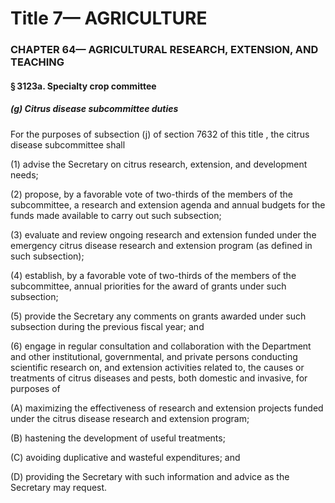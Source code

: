 
# Title 7— AGRICULTURE
### CHAPTER 64— AGRICULTURAL RESEARCH, EXTENSION, AND TEACHING
#### § 3123a. Specialty crop committee
##### (g) Citrus disease subcommittee duties

For the purposes of subsection (j) of section 7632 of this title , the citrus disease subcommittee shall

(1) advise the Secretary on citrus research, extension, and development needs;

(2) propose, by a favorable vote of two-thirds of the members of the subcommittee, a research and extension agenda and annual budgets for the funds made available to carry out such subsection;

(3) evaluate and review ongoing research and extension funded under the emergency citrus disease research and extension program (as defined in such subsection);

(4) establish, by a favorable vote of two-thirds of the members of the subcommittee, annual priorities for the award of grants under such subsection;

(5) provide the Secretary any comments on grants awarded under such subsection during the previous fiscal year; and

(6) engage in regular consultation and collaboration with the Department and other institutional, governmental, and private persons conducting scientific research on, and extension activities related to, the causes or treatments of citrus diseases and pests, both domestic and invasive, for purposes of

(A) maximizing the effectiveness of research and extension projects funded under the citrus disease research and extension program;

(B) hastening the development of useful treatments;

(C) avoiding duplicative and wasteful expenditures; and

(D) providing the Secretary with such information and advice as the Secretary may request.
